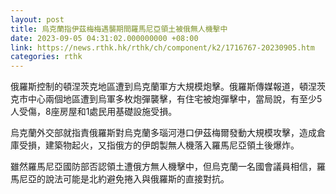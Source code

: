 ```yaml
---
layout: post
title: 烏克蘭指伊茲梅梅遇襲期間羅馬尼亞領土被俄無人機擊中
date: 2023-09-05 04:31:02.000000000 +08:00
link: https://news.rthk.hk/rthk/ch/component/k2/1716767-20230905.htm
categories: rthk
---
```


俄羅斯控制的頓涅茨克地區遭到烏克蘭軍方大規模炮擊。俄羅斯傳媒報道，頓涅茨克市中心兩個地區遭到烏軍多枚炮彈襲擊，有住宅被炮彈擊中，當局說，有至少5人受傷，8座房屋和1處民用基礎設施受損。

烏克蘭外交部就指責俄羅斯對烏克蘭多瑙河港口伊茲梅爾發動大規模攻擊，造成倉庫受損，建築物起火，又指俄方的伊朗製無人機落入羅馬尼亞領土後爆炸。

雖然羅馬尼亞國防部否認領土遭俄方無人機擊中，但烏克蘭一名國會議員相信，羅馬尼亞的說法可能是北約避免捲入與俄羅斯的直接對抗。
